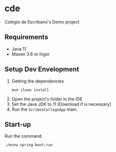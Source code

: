 # cde
Colegio de Escribano's Demo project

## Requirements

- Java 11
- Maven 3.6 or higer

## Setup Dev Envelopment
1) Getting the dependencies
    ````
    mvn clean install
    ````
2) Open the project's folder in the IDE
3) Set the Java JDK to 11 (Download if is necessary)
4) Run the `ScribesCollegeApp` main.

## Start-up
Run the command:
```
./mvnw spring-boot:run
```